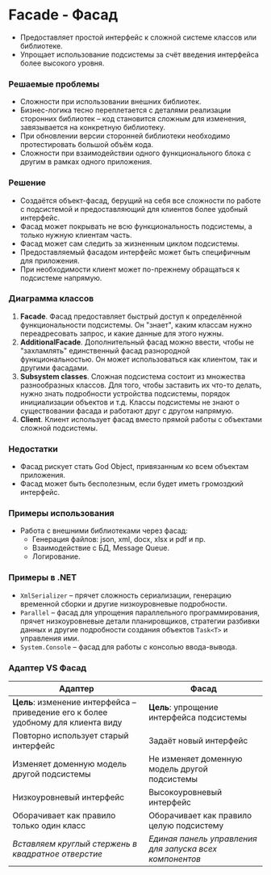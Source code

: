 ﻿# Facade - Фасад
* Предоставляет простой интерфейс к сложной системе классов или библиотеке.
* Упрощает использование подсистемы за счёт введения интерфейса более высокого уровня.

### Решаемые проблемы
* Сложности при использовании внешних библиотек.
* Бизнес-логика тесно переплетается с деталями реализации сторонних библиотек – код становится сложным для изменения, завязывается на конкретную библиотеку.
* При обновлении версии сторонней библиотеки необходимо протестировать большой объём кода.
* Сложности при взаимодействии одного функционального блока с другим в рамках одного приложения.

### Решение
* Создаётся объект-фасад, берущий на себя все сложности по работе с подсистемой и предоставляющий для клиентов более удобный интерфейс.
* Фасад может покрывать не всю функциональность подсистемы, а только нужную клиентам часть.
* Фасад может сам следить за жизненным циклом подсистемы.
* Предоставляемый фасадом интерфейс может быть специфичным для приложения.
* При необходимости клиент может по-прежнему обращаться к подсистеме напрямую.

### Диаграмма классов
1. **Facade**. Фасад предоставляет быстрый доступ к определённой функциональности подсистемы.
Он "знает", каким классам нужно переадресовать запрос, и какие данные для этого нужны.
2. **AdditionalFacade**. Дополнительный фасад можно ввести, чтобы не "захламлять" единственный фасад разнородной функциональностью.
Он может использоваться как клиентом, так и другими фасадами.
3. **Subsystem classes**. Сложная подсистема состоит из множества разнообразных классов.
Для того, чтобы заставить их что-то делать, нужно знать подробности устройства подсистемы, порядок инициализации объектов и т.д.
Классы подсистемы не знают о существовании фасада и работают друг с другом напрямую.
4. **Client**. Клиент использует фасад вместо прямой работы с объектами сложной подсистемы.

### Недостатки
* Фасад рискует стать God Object, привязанным ко всем объектам приложения.
* Фасад может быть бесполезным, если будет иметь громоздкий интерфейс.

### Примеры использования
* Работа с внешними библиотеками через фасад:
  * Генерация файлов: json, xml, docx, xlsx и pdf и пр.
  * Взаимодействие с БД, Message Queue.
  * Логирование.

### Примеры в .NET
* `XmlSerializer` – прячет сложность сериализации, генерацию временной сборки и другие низкоуровневые подробности.
* `Parallel` – фасад для упрощения параллельного программирования, прячет низкоуровневые детали планировщиков, стратегии разбивки данных и другие подробности создания объектов `Task<T>` и управления ими.
* `System.Console` – фасад для работы с консолью ввода-вывода.

### Адаптер VS Фасад
| Адаптер                                                                           | Фасад                                                   |
|-----------------------------------------------------------------------------------|---------------------------------------------------------|
| **Цель**: изменение интерфейса – приведение его к более удобному для клиента виду | **Цель**: упрощение интерфейса подсистемы               |
| Повторно использует старый интерфейс                                              | Задаёт новый интерфейс                                  |
| Изменяет доменную модель другой подсистемы                                        | Не изменяет доменную модель другой подсистемы           |
| Низкоуровневый интерфейс                                                          | Высокоуровневый интерфейс                               |
| Оборачивает как правило только один класс                                         | Оборачивает как правило целую подсистему                |
| _Вставляем круглый стержень в квадратное отверстие_                               | _Единая панель управления для запуска всех компонентов_ |
